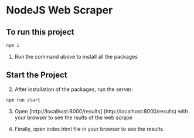 # NodeJS Web Scraper

## To run this project

```sh
npm i
```

1. Run the command above to install all the packages

## Start the Project

2.  After installation of the packages, run the server:

```bash
npm run start
```

3. Open [http://localhost:8000/results] (http://localhost:8000/results) with your browser to see the rsults of the web scrape

4. Finally, open index.html file in your browser to see the results.
